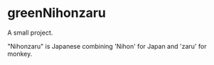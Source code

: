# greenNihonzaru
A small project.

"Nihonzaru" is Japanese combining 'Nihon' for Japan and 'zaru' for monkey.
